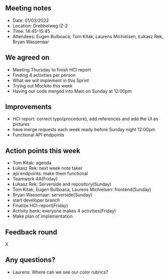 ## Meeting notes

* Date: 01/03/2022
* Location: Drebbelweg IZ-2
* Time: 14:45-15:45
* Attendees: Eugen Bulboaca, Tom Kitak, Laurens Michielsen, Łukasz Rek, Bryan Wassenaar

## We agreed on
* Meeting Thursday to finish HCI report
* Finding 4 activities per person
* What we will implement in this Sprint
* Trying out Mockito this week
* Having our code merged into Main on Sunday at 12:00pm


## Improvements
* HCI report: correct typo(procedure), add references and add the UI as pictures
* have merge requests each week ready before Sunday night 12:00pm
* Functional API endpoints
## Action points this week
* Tom Kitak: agenda
* Łukasz Rek: next week note taker
* api endpoints: make them functional
* Teamwork 4A(Friday)
* Łukasz Rek: Serverside and repository(Sunday)
* Tom Kitak, Eugen Bulboaca, Laurens Michielsen: frontend(Sunday)
* Bryan Wassenaar: serverside(Sunday)
* start developer branch
* Finalize HCI-report(Friday)
* Activity bank: everyone makes 4 activities(Friday)
* Make plan of implementation

## Feedback round
X

## Any questions?
* Laurens: Where can we see our color rubrics?
